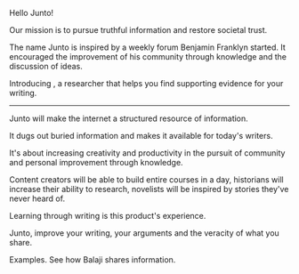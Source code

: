 Hello Junto!

Our mission is to pursue truthful information and restore societal trust.

The name Junto is inspired by a weekly forum Benjamin Franklyn started. It encouraged the improvement of his community through knowledge and the discussion of ideas.

Introducing <junto ai>, a researcher that helps you find supporting evidence for your writing.

---

Junto will make the internet a structured resource of information.

It dugs out buried information and makes it available for today's writers. 

It's about increasing creativity and productivity in the pursuit of community and personal improvement through knowledge. 

Content creators will be able to build entire courses in a day, historians will increase their ability to research, novelists will be inspired by stories they've never heard of. 

Learning through writing is this product's experience. 

Junto, improve your writing, your arguments and the veracity of what you share. 

Examples. See how Balaji shares information.
